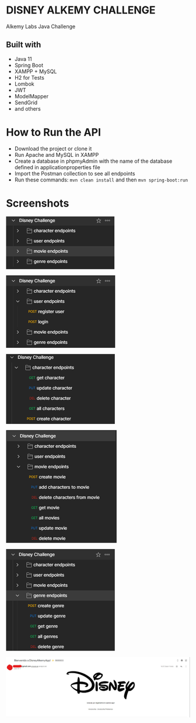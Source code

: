 # DISNEY ALKEMY CHALLENGE
Alkemy Labs Java Challenge

## Built with

* Java 11
* Spring Boot
* XAMPP + MySQL
* H2 for Tests
* Lombok
* JWT
* ModelMapper
* SendGrid
* and others

# How to Run the API
* Download the project or clone it
* Run Apache and MySQL in XAMPP
* Create a database in phpmyAdmin with the name of the database defined in applicationproperties file
* Import the Postman collection to see all endpoints
* Run these commands: `mvn clean install` and then `mvn spring-boot:run`

# Screenshots

![postman-collection](/screenshots/postman-collection.png)

![user-endpoints](/screenshots/user-endpoints.png)

![character-endpoints](/screenshots/character-endpoints.png)

![movie-endpoints](/screenshots/movie-endpoints.png)

![genre-endpoints](/screenshots/genre-endpoints.png)

![email-registration](/screenshots/email-registration%20.png)
